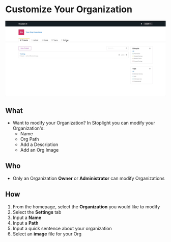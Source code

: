 # Customize Your Organization 

![](../../assets/gifs/org-settings.gif)

## What 
* Want to modify your Organization? In Stoplight you can modify your Organization's: 
    * Name 
    * Org Path 
    * Add a Description 
    * Add an Org Image 
    
## Who 
* Only an Organization **Owner** or **Administrator** can modify Organizations  

## How
1. From the homepage, select the **Organization** you would like to modify 
2. Select the **Settings** tab 
3. Input a **Name** 
4. Input a **Path** 
5. Input a quick sentence about your organization 
6. Select an **image** file for your Org 

